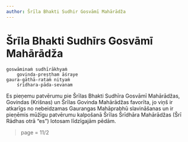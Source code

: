 ```yaml
---
author: Šrīla Bhakti Sudhir Gosvāmī Mahārādža
---
```


# Šrīla Bhakti Sudhīrs Gosvāmī Mahārādža

    goswāminaṁ sudhīrākhyaṁ
        govinda-preṣṭham āśraye
    gaura-gāthā-rataṁ nityaṁ
        śrīdhara-pāda-sevanam

Es pieņemu patvērumu pie Šrīlas Bhakti Sudhīra Gosvāmī Mahārādžas, Govindas (Krišnas) un Šrīlas Govinda Mahārādžas favorīta, jo viņš ir atkarīgs no nebeidzamas Gaurangas Mahāprabhū slavināšanas un ir pieņēmis mūžīgu patvērumu kalpošanā Šrīlas Šrīdhāra Mahārādžas (Šrī Rādhas otrā “es”) lotosam līdzīgajām pēdām. 

> page = 11/2
